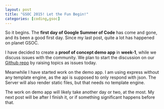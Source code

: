 ```yaml
---
layout: post
title: "GSOC 2015! Let the Fun Begin!"
categories: [coding,gsoc]
---
```


So it begins. The **first day of Google Summer of Code** has come and gone, and its been a good first day.
Since my last post, quite a lot has happened on planet GSOC.

I have decided to create a **proof of concept demo app** in **week-1**, while we discuss issues with the community. 
We plan to start the discussion on our [Github repo](https://github.com/jquery/themeroller.css-chassis.com) by raising topics as issues today.

Meanwhile I have started work on the demo app. I am using express without any template engine, as the api is supposed to only respond with json.
The Server will also render static files, but that needs no template engine.

The work on demo app will likely take another day or two, at the most. My next post will be after I finish it, or if something significant happens before that.
